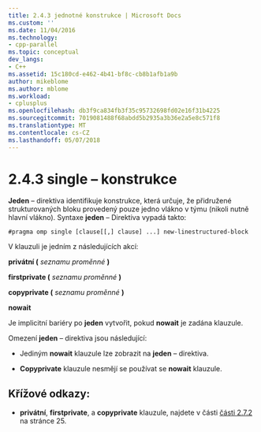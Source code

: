 ```yaml
---
title: 2.4.3 jednotné konstrukce | Microsoft Docs
ms.custom: ''
ms.date: 11/04/2016
ms.technology:
- cpp-parallel
ms.topic: conceptual
dev_langs:
- C++
ms.assetid: 15c180cd-e462-4b41-bf8c-cb8b1afb1a9b
author: mikeblome
ms.author: mblome
ms.workload:
- cplusplus
ms.openlocfilehash: db3f9ca834fb3f35c95732698fd02e16f31b4225
ms.sourcegitcommit: 7019081488f68abdd5b2935a3b36e2a5e8c571f8
ms.translationtype: MT
ms.contentlocale: cs-CZ
ms.lasthandoff: 05/07/2018
---
```

# <a name="243-single-construct"></a>2.4.3 single – konstrukce
**Jeden** – direktiva identifikuje konstrukce, která určuje, že přidružené strukturovaných bloku provedený pouze jedno vlákno v týmu (nikoli nutně hlavní vlákno). Syntaxe **jeden** – Direktiva vypadá takto:  
  
```  
#pragma omp single [clause[[,] clause] ...] new-linestructured-block  
```  
  
 V klauzuli je jedním z následujících akcí:  
  
 **privátní (** *seznamu proměnné* **)**  
  
 **firstprivate (** *seznamu proměnné* **)**  
  
 **copyprivate (** *seznamu proměnné* **)**  
  
 **nowait**  
  
 Je implicitní bariéry po **jeden** vytvořit, pokud **nowait** je zadána klauzule.  
  
 Omezení **jeden** – direktiva jsou následující:  
  
-   Jediným **nowait** klauzule lze zobrazit na **jeden** – direktiva.  
  
-   **Copyprivate** klauzule nesmějí se používat se **nowait** klauzule.  
  
## <a name="cross-references"></a>Křížové odkazy:  
  
-   **privátní**, **firstprivate**, a **copyprivate** klauzule, najdete v části [části 2.7.2](../../parallel/openmp/2-7-2-data-sharing-attribute-clauses.md) na stránce 25.